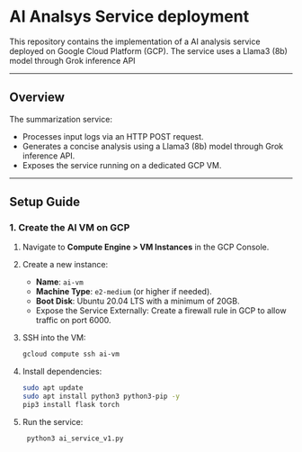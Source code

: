 # AI Analsys Service deployment

This repository contains the implementation of a AI analysis service deployed on Google Cloud Platform (GCP). The service uses a Llama3 (8b) model through Grok inference API

---

## **Overview**

The summarization service:
- Processes input logs via an HTTP POST request.
- Generates a concise analysis using a Llama3 (8b) model through Grok inference API.
- Exposes the service running on a dedicated GCP VM.

---

## **Setup Guide**

### **1. Create the AI VM on GCP**
1. Navigate to **Compute Engine > VM Instances** in the GCP Console.
2. Create a new instance:
   - **Name**: `ai-vm`
   - **Machine Type**: `e2-medium` (or higher if needed).
   - **Boot Disk**: Ubuntu 20.04 LTS with a minimum of 20GB.
   - Expose the Service Externally: Create a firewall rule in GCP to allow traffic on port 6000.

3. SSH into the VM:
   ```bash
   gcloud compute ssh ai-vm
3. Install dependencies:
   ```bash
   sudo apt update
   sudo apt install python3 python3-pip -y
   pip3 install flask torch
4. Run the service:
   ```bash
    python3 ai_service_v1.py
